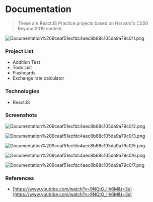# Documentation

> These are ReactJS Practice projects based on Harvard's CS50 Beyond 2019 content.

![Documentation%209ceaf51ecfdc4aec8b68c105da9a79c0/1.png](Documentation%209ceaf51ecfdc4aec8b68c105da9a79c0/1.png)

### Project List

- Addition Test
- Todo List
- Flashcards
- Exchange rate calculator

### Technologies

- ReactJS

### Screenshots

![Documentation%209ceaf51ecfdc4aec8b68c105da9a79c0/2.png](Documentation%209ceaf51ecfdc4aec8b68c105da9a79c0/2.png)

![Documentation%209ceaf51ecfdc4aec8b68c105da9a79c0/3.png](Documentation%209ceaf51ecfdc4aec8b68c105da9a79c0/3.png)

![Documentation%209ceaf51ecfdc4aec8b68c105da9a79c0/5.png](Documentation%209ceaf51ecfdc4aec8b68c105da9a79c0/5.png)

![Documentation%209ceaf51ecfdc4aec8b68c105da9a79c0/6.png](Documentation%209ceaf51ecfdc4aec8b68c105da9a79c0/6.png)

![Documentation%209ceaf51ecfdc4aec8b68c105da9a79c0/7.png](Documentation%209ceaf51ecfdc4aec8b68c105da9a79c0/7.png)

### References

- [https://www.youtube.com/watch?v=9NQtG_IIh6M&t=3s](https://www.youtube.com/watch?v=9NQtG_IIh6M&t=3s)
